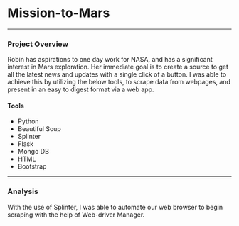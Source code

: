# Mission-to-Mars
----
### Project Overview
Robin has aspirations to one day work for NASA, and has a significant interest in Mars exploration. Her immediate goal is to create a source to get all the latest news and updates with a single click of a button. I was able to achieve this by utilizing the below tools, to scrape data from webpages, and present in an easy to digest format via a web app.
#### Tools
- Python
- Beautiful Soup
- Splinter
- Flask
- Mongo DB
- HTML
- Bootstrap

----
### Analysis
With the use of Splinter, I was able to automate our web browser to begin scraping with the help of Web-driver Manager. 
